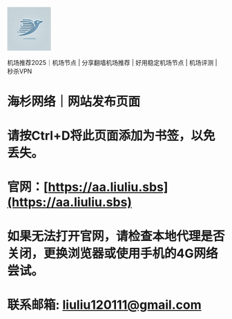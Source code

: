 <img src="/logo.jpg" width=20% >

机场推荐2025｜机场节点 | 分享翻墙机场推荐 | 好用稳定机场节点 | 机场评测 | 秒杀VPN

# 海杉网络｜网站发布页面
# 请按Ctrl+D将此页面添加为书签，以免丢失。

# 官网：[https://aa.liuliu.sbs](https://aa.liuliu.sbs)

# 如果无法打开官网，请检查本地代理是否关闭，更换浏览器或使用手机的4G网络尝试。

# 联系邮箱:  liuliu120111@gmail.com
